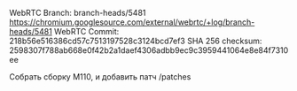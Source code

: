 WebRTC Branch: branch-heads/5481 https://chromium.googlesource.com/external/webrtc/+log/branch-heads/5481
WebRTC Commit: 218b56e516386cd57c7513197528c3124bcd7ef3
SHA 256 checksum: 2598307f788ab668e0f42b2a1daef4306adbb9ec9c3959441064e8e84f7310ee

Собрать сборку М110, и добавить патч /patches
